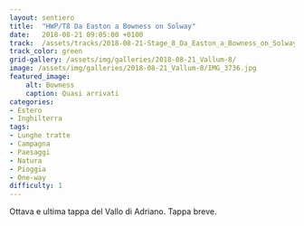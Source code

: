 ```yaml
---
layout: sentiero
title:  "HWP/T8 Da Easton a Bowness on Solway"
date:   2018-08-21 09:05:00 +0100
track:  /assets/tracks/2018-08-21-Stage_8_Da_Easton_a_Bowness_on_Solway.gpx
track_color: green
grid-gallery: /assets/img/galleries/2018-08-21_Vallum-8/
image: /assets/img/galleries/2018-08-21_Vallum-8/IMG_3736.jpg
featured_image:
    alt: Bowness
    caption: Quasi arrivati
categories:
- Estero
- Inghilterra 
tags:
- Lunghe tratte
- Campagna
- Paesaggi
- Natura
- Pioggia
- One-way
difficulty: 1
---
```


Ottava e ultima tappa del Vallo di Adriano. Tappa breve. 